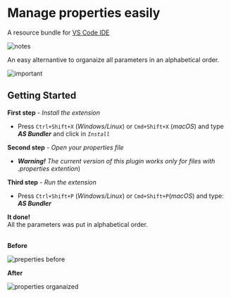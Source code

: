 # Manage properties easily

A resource bundle for [VS Code IDE](https://code.visualstudio.com/)<br>

![notes](https://github.com/amauri-silva/vscode-extension/blob/dev/properties-bundle/vsc-extension/jas-plus-editor/images/notes.png?raw=true)


An easy alternantive to organaize all parameters in an alphabetical order.

![important ](https://github.com/amauri-silva/vscode-extension/blob/dev/properties-bundle/vsc-extension/jas-plus-editor/images/important.png?raw=true)



## Getting Started
**First step** - _Install the extension_

* Press `Ctrl+Shift+X` (_Windows/Linux_) or `Cmd+Shift+X` (_macOS_) and type **_AS Bundler_** and click in _`Install`_

**Second step** - _Open your properties file_ <br>
* **_Warning!_** _The current version of this plugin works only for files with .properties extention_)

**Third step** - _Run the extension_

* Press `Ctrl+Shift+P` (_Windows/Linux_) or `Cmd+Shift+P`(_macOS_) and type: **_AS Bundler_**

**It done!**<br>
All the parameters was put in alphabetical order.<br><br>

**Before**

![preperties before](https://github.com/amauri-silva/vscode-extension/blob/dev/properties-bundle/vsc-extension/jas-plus-editor/images/before.png?raw=true)

**After**

![properties organaized](https://github.com/amauri-silva/vscode-extension/blob/dev/properties-bundle/vsc-extension/jas-plus-editor/images/after.png?raw=true)






